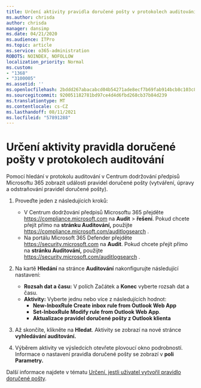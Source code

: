 ```yaml
---
title: Určení aktivity pravidla doručené pošty v protokolech auditování
ms.author: chrisda
author: chrisda
manager: dansimp
ms.date: 04/21/2020
ms.audience: ITPro
ms.topic: article
ms.service: o365-administration
ROBOTS: NOINDEX, NOFOLLOW
localization_priority: Normal
ms.custom:
- "1368"
- "3100005"
ms.assetid: ''
ms.openlocfilehash: 2bddd267abacabcd04b54271ade8ecf7b69fab914bcb8c103c806c31a388d2f5
ms.sourcegitcommit: 920051182781bd97ce4d4d6fbd268cb37b84d239
ms.translationtype: MT
ms.contentlocale: cs-CZ
ms.lasthandoff: 08/11/2021
ms.locfileid: "57891288"
---
```

# <a name="identify-inbox-rule-activity-in-audit-logs"></a>Určení aktivity pravidla doručené pošty v protokolech auditování

Pomocí hledání v protokolu auditování v Centrum dodržování předpisů Microsoftu 365 zobrazit události pravidel doručené pošty (vytváření, úpravy a odstraňování pravidel doručené pošty).

1. Proveďte jeden z následujících kroků:
   - V Centrum dodržování předpisů Microsoftu 365 přejděte <https://compliance.microsoft.com> na **Audit** \> **řešení**. Pokud chcete přejít přímo na **stránku Auditování,** použijte <https://compliance.microsoft.com/auditlogsearch> .
   - Na portálu Microsoft 365 Defender přejděte <https://security.microsoft.com> na **Audit**. Pokud chcete přejít přímo na **stránku Auditování,** použijte <https://security.microsoft.com/auditlogsearch> .

2. Na kartě **Hledání** na stránce **Auditování** nakonfigurujte následující nastavení:
   - **Rozsah dat a času:** V polích  Začátek a **Konec** vyberte rozsah dat a času.
   - **Aktivity:** Vyberte jednu nebo více z následujících hodnot:
     - **New-InboxRule Create inbox rule from Outlook Web App**
     - **Set-InboxRule Modify rule from Outlook Web App**.
     - **Aktualizace pravidel doručené pošty z Outlook klienta**

3. Až skončíte, klikněte na **Hledat**. Aktivity se zobrazí na nové stránce **vyhledávání auditování.**

4. Výběrem aktivity ve výsledcích otevřete plovoucí okno podrobností. Informace o nastavení pravidla doručené pošty se zobrazí v **poli Parametry.**

Další informace najdete v tématu [Určení, jestli uživatel vytvořil pravidlo doručené pošty](https://docs.microsoft.com/microsoft-365/compliance/auditing-troubleshooting-scenarios#determine-if-a-user-created-an-inbox-rule).
